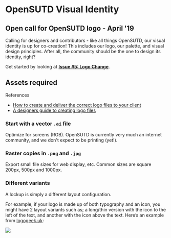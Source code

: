 # OpenSUTD Visual Identity
## Open call for OpenSUTD logo - April '19
Calling for designers and contributors - like all things OpenSUTD, our visual identity is up for co-creation! This includes our logo, our palette, and visual design principles. After all, the community should be the one to design its identity, right?

Get started by looking at [**Issue #5: Logo Change**](https://github.com/OpenSUTD/community/issues/5).

## Assets required
References
* [How to create and deliver the correct logo files to your client ](https://99designs.com.sg/blog/tips/create-deliver-correct-logo-files-client/)
* [A designers guide to creating logo files](https://logogeek.uk/logo-design/creating-logo-files/)
### Start with a vector `.ai` file
Optimize for screens (RGB). OpenSUTD is currently very much an internet community, and we don't expect to be printing (yet!).
### Raster copies in `.png` and `.jpg`
Export small file sizes for web display, etc. Common sizes are square 200px, 500px and 1000px.
### Different variants
 A lockup is simply a different layout configuration.

For example, if your logo is made up of both typography and an icon, you might have 2 layout variants such as; a long/thin version with the icon to the left of the text, and another with the icon above the text. Here’s an example from [logogeek.uk](https://logogeek.uk):

![](https://logogeek.uk/wp-content/uploads/2015/05/PeopleCode-Recruitment-Logo.jpg)
